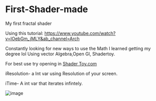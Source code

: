 # First-Shader-made
My first fractal shader


Using this tutorial:
https://www.youtube.com/watch?v=lOebGm_jMLY&ab_channel=Arch

Constantly looking for new ways to use the Math I learned getting my degree lol 
Using vector Algebra,Open Gl, Shadertoy.

For best use try opening in [Shader Toy.com](https://www.shadertoy.com/new)

iResolution- a Int var using Resolution of your screen.

iTime- A int var that iterates infintely.

![image](https://github.com/DJ-Addy/First-Shader-made/assets/87215012/4b3aebe2-3099-4647-b091-844958393965)



